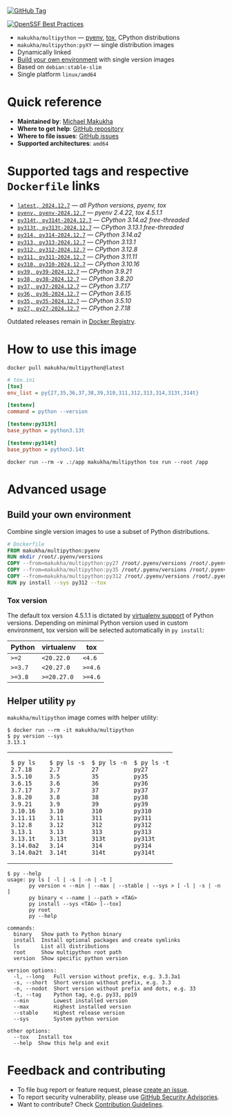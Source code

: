 [![GitHub Tag](https://img.shields.io/github/v/tag/makukha/multipython?label=GitHub%20Tag)](https://github.com/makukha/multipython)

[![OpenSSF Best Practices](https://www.bestpractices.dev/projects/9755/badge)](https://www.bestpractices.dev/projects/9755)


* `makukha/multipython` — [pyenv](https://github.com/pyenv/pyenv), [tox](https://tox.wiki), CPython distributions
* `makukha/multipython:pyXY` — single distribution images
* Dynamically linked
* [Build your own environment](#build-your-own-environment) with single version images
* Based on `debian:stable-slim`
* Single platform `linux/amd64`


# Quick reference

* **Maintained by**: [Michael Makukha](https://github.com/makukha)
* **Where to get help**: [GitHub repository](https://github.com/makukha/multipython)
* **Where to file issues**: [GitHub issues](https://github.com/makukha/multipython/issues)
* **Supported architectures**: `amd64`


# Supported tags and respective `Dockerfile` links

* [`latest, 2024.12.7`](https://github.com/makukha/multipython/blob/v2024.12.7/Dockerfile) — *all Python versions, pyenv, tox*
* [`pyenv, pyenv-2024.12.7`](https://github.com/makukha/multipython/blob/v2024.12.7/Dockerfile) — *pyenv 2.4.22, tox 4.5.1.1*
* [`py314t, py314t-2024.12.7`](https://github.com/makukha/multipython/blob/v2024.12.7/Dockerfile) — *CPython 3.14.a2 free-threaded*
* [`py313t, py313t-2024.12.7`](https://github.com/makukha/multipython/blob/v2024.12.7/Dockerfile) — *CPython 3.13.1 free-threaded*
* [`py314, py314-2024.12.7`](https://github.com/makukha/multipython/blob/v2024.12.7/Dockerfile) — *CPython 3.14.a2*
* [`py313, py313-2024.12.7`](https://github.com/makukha/multipython/blob/v2024.12.7/Dockerfile) — *CPython 3.13.1*
* [`py312, py312-2024.12.7`](https://github.com/makukha/multipython/blob/v2024.12.7/Dockerfile) — *CPython 3.12.8*
* [`py311, py311-2024.12.7`](https://github.com/makukha/multipython/blob/v2024.12.7/Dockerfile) — *CPython 3.11.11*
* [`py310, py310-2024.12.7`](https://github.com/makukha/multipython/blob/v2024.12.7/Dockerfile) — *CPython 3.10.16*
* [`py39, py39-2024.12.7`](https://github.com/makukha/multipython/blob/v2024.12.7/Dockerfile) — *CPython 3.9.21*
* [`py38, py38-2024.12.7`](https://github.com/makukha/multipython/blob/v2024.12.7/Dockerfile) — *CPython 3.8.20*
* [`py37, py37-2024.12.7`](https://github.com/makukha/multipython/blob/v2024.12.7/Dockerfile) — *CPython 3.7.17*
* [`py36, py36-2024.12.7`](https://github.com/makukha/multipython/blob/v2024.12.7/Dockerfile) — *CPython 3.6.15*
* [`py35, py35-2024.12.7`](https://github.com/makukha/multipython/blob/v2024.12.7/Dockerfile) — *CPython 3.5.10*
* [`py27, py27-2024.12.7`](https://github.co-m/makukha/multipython/blob/v2024.12.7/Dockerfile) — *CPython 2.7.18*

Outdated releases remain in [Docker Registry](https://hub.docker.com/r/makukha/multipython/tags).


# How to use this image

```shell
docker pull makukha/multipython@latest
```

```ini
# tox.ini
[tox]
env_list = py{27,35,36,37,38,39,310,311,312,313,314,313t,314t}

[testenv]
command = python --version

[testenv:py313t]
base_python = python3.13t

[testenv:py314t]
base_python = python3.14t
```

```shell
docker run --rm -v .:/app makukha/multipython tox run --root /app
```


# Advanced usage

## Build your own environment

Combine single version images to use a subset of Python distributions.

```Dockerfile
# Dockerfile
FROM makukha/multipython:pyenv
RUN mkdir /root/.pyenv/versions
COPY --from=makukha/multipython:py27 /root/.pyenv/versions /root/.pyenv/versions/
COPY --from=makukha/multipython:py35 /root/.pyenv/versions /root/.pyenv/versions/
COPY --from=makukha/multipython:py312 /root/.pyenv/versions /root/.pyenv/versions/
RUN py install --sys py312 --tox
```
### Tox version

The default tox version 4.5.1.1 is dictated by [virtualenv support](https://virtualenv.pypa.io/en/latest/changelog.html) of Python versions. Depending on minimal Python version used in custom environment, tox version will be selected automatically in `py install`:

| Python  | virtualenv  | tox     |
|---------|-------------|---------|
| `>=2 `  | `<20.22.0`  | `<4.6`  |
| `>=3.7` | `<20.27.0`  | `>=4.6` |
| `>=3.8` | `>=20.27.0` | `>=4.6` |


## Helper utility `py`

`makukha/multipython` image comes with helper utility:

```shell
$ docker run --rm -it makukha/multipython
$ py version --sys
3.13.1
```

<table>
<tr>
<td>

```shell
$ py ls
2.7.18
3.5.10
3.6.15
3.7.17
3.8.20
3.9.21
3.10.16
3.11.11
3.12.8
3.13.1
3.13.1t
3.14.0a2
3.14.0a2t
```
</td>
<td>

```shell
$ py ls -s
2.7
3.5
3.6
3.7
3.8
3.9
3.10
3.11
3.12
3.13
3.13t
3.14
3.14t
```
</td>
<td>

```shell
$ py ls -n
27
35
36
37
38
39
310
311
312
313
313t
314
314t
```
</td>
<td>

```shell
$ py ls -t
py27
py35
py36
py37
py38
py39
py310
py311
py312
py313
py313t
py314
py314t
```
</td>
</tr>
</table>

```shell
$ py --help
usage: py ls [ -l | -s | -n | -t ]
       py version < --min | --max | --stable | --sys > [ -l | -s | -n ]
       py binary < --name | --path > <TAG>
       py install --sys <TAG> [--tox]
       py root
       py --help

commands:
  binary   Show path to Python binary
  install  Install optional packages and create symlinks
  ls       List all distributions
  root     Show multipython root path
  version  Show specific python version

version options:
  -l, --long   Full version without prefix, e.g. 3.3.3a1
  -s, --short  Short version without prefix, e.g. 3.3
  -n, --nodot  Short version without prefix and dots, e.g. 33
  -t, --tag    Python tag, e.g. py33, pp19
  --min        Lowest installed version
  --max        Highest installed version
  --stable     Highest release version
  --sys        System python version

other options:
  --tox   Install tox
  --help  Show this help and exit
```


# Feedback and contributing

* To file bug report or feature request, please [create an issue](https://github.com/makukha/multipython/issues).
* To report security vulnerability, please use [GitHub Security Advisories](https://github.com/makukha/multipython/security/advisories).
* Want to contribute? Check [Contribution Guidelines](https://github.com/makukha/multipython/blob/main/.github/CONTRIBUTING.md).
